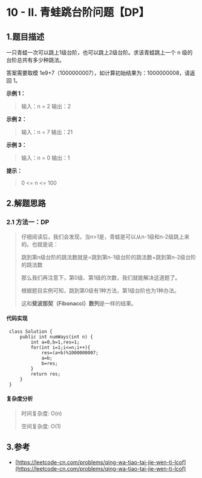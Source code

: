 # 10 - II. 青蛙跳台阶问题【DP】

## 1.题目描述

一只青蛙一次可以跳上1级台阶，也可以跳上2级台阶。求该青蛙跳上一个 n 级的台阶总共有多少种跳法。

答案需要取模 1e9+7（1000000007），如计算初始结果为：1000000008，请返回 1。

**示例 1：**

> 输入：n = 2 输出：2

**示例 2：**

> 输入：n = 7 输出：21

**示例 3：**

> 输入：n = 0 输出：1

**提示：**

> 0 &lt;= n &lt;= 100

## 2.解题思路

### 2.1 方法一：DP

> 仔细阅读后，我们会发现，当n&gt;1是，青蛙是可以从n-1级和n-2级跳上来的。也就是说：
>
> 跳到第n级台阶的跳法数就是=跳到第n-1级台阶的跳法数+跳到第n-2级台阶的跳法数
>
> 那么我们再注意下，第0级、第1级的次数，我们就能解决这道题了。
>
> 根据题目实例可知，跳到第0级有1种方法，第1级台阶也为1种办法。
>
> 这和**斐波那契（Fibonacci）数列**是一样的结果。

#### 代码实现

```text
 class Solution {
     public int numWays(int n) {
         int a=0,b=1,res=1;
         for(int i=1;i<=n;i++){
             res=(a+b)%1000000007;
             a=b;
             b=res;
         }
         return res;
     }
 }
```

#### 复杂度分析

> 时间复杂度: O\(n\)
>
> 空间复杂度: O\(1\)

## 3.参考

* [https://leetcode-cn.com/problems/qing-wa-tiao-tai-jie-wen-ti-lcof](https://leetcode-cn.com/problems/qing-wa-tiao-tai-jie-wen-ti-lcof)

